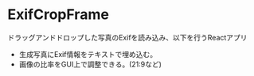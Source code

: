# ExifCropFrame

ドラッグアンドドロップした写真のExifを読み込み、以下を行うReactアプリ

- 生成写真にExif情報をテキストで埋め込む。
- 画像の比率をGUI上で調整できる。(21:9など)
